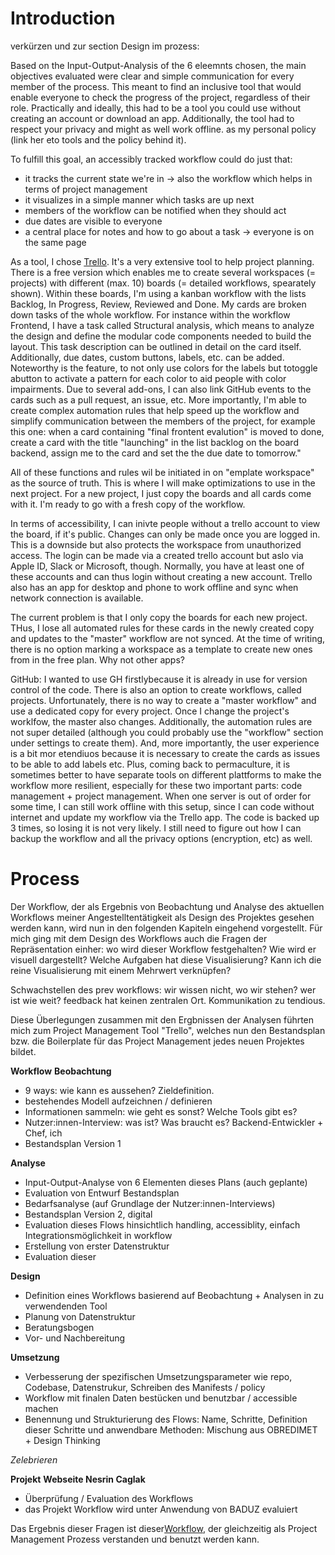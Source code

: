 # Introduction

verkürzen und zur section Design im prozess:

Based on the Input-Output-Analysis of the 6 eleemnts chosen, the main objectives evaluated were clear and simple communication for every member of the process. This meant to find an inclusive tool that would enable everyone to check the progress of the project, regardless of their role. Practically and ideally, this had to be a tool you could use without creating an account or download an app. Additionally, the tool had to respect your privacy and might as well work offline.  as my personal policy (link her eto tools and the policy behind it).

To fulfill this goal, an accessibly tracked workflow could do just that:

- it tracks the current state we're in -> also the workflow which helps in terms of project management
- it visualizes in a simple manner which tasks are up next
- members of the workflow can be notified when they should act
- due dates are visible to everyone
- a central place for notes and how to go about a task
-> everyone is on the same page

As a tool, I chose [Trello](https://trello.com/). It's a very extensive tool to help project planning. There is a free version which enables me to create several workspaces (= projects) with different (max. 10) boards (= detailed workflows, spearately shown). Within these boards, I'm using a kanban workflow with the lists Backlog, In Progress, Review, Reviewed and Done. My cards are broken down tasks of the whole workflow. For instance within the workflow Frontend, I have a task called Structural analysis, which means to analyze the design and define the modular code components needed to build the layout. This task description can be outlined in detail on the card itself. Additionally, due dates, custom buttons, labels, etc. can be added. Noteworthy is the feature, to not only use colors for the labels but totoggle abutton to activate a pattern for each color to aid people with color impairments. Due to several add-ons, I can also link GitHub events to the cards such as a pull request, an issue, etc. More importantly, I'm able to create complex automation rules that help speed up the workflow and simplify communication between the members of the project, for example this one: when a card containing "final frontent evalution" is moved to done, create a card with the title "launching" in the list backlog on the board backend, assign me to the card and set the the due date to tomorrow."

All of these functions and rules wil be initiated in on "emplate workspace" as the source of truth. This is where I will make optimizations to use in the next project. For a new project, I just copy the boards and all cards come with it. I'm ready to go with a fresh copy of the workflow.

In terms of accessibility, I can inivte people without a trello account to view the board, if it's public. Changes can only be made once you are logged in. This is a downside but also protects the workspace from unauthorized access. The login can be made via a created trello account but aslo via Apple ID, Slack or Microsoft, though. Normally, you have at least one of these accounts and can thus login without creating a new account. Trello also has an app for desktop and phone to work offline and sync when network connection is available.

The current problem is that I only copy the boards for each new project. THus, I lose all automated rules for these cards in the newly created copy and updates to the "master" workflow are not synced. At the time of writing, there is no option marking a workspace as a template to create new ones from in the free plan.
Why not other apps?

GitHub:
I wanted to use GH firstlybecause it is already in use for version control of the code. There is also an option to create workflows, called projects. Unfortunately, there is no way to create a "master workflow" and use a dedicated copy for every project. Once I change the project's worklfow, the master also changes. Additionally, the automation rules are not super detailed (although you could probably use the "workflow" section under settings to create them). And, more importantly, the user experience is a bit mor etendiuos because it is necessary to create the cards as issues to be able to add labels etc. Plus, coming back to permaculture, it is sometimes better to have separate tools on different plattforms to make the workflow more resilient, especially for these two important parts: code management + project management. When one server is out of order for some time, I can still work offline with this setup, since I can code without internet and update my workflow via the Trello app. The code is backed up 3 times, so losing it is not very likely. I still need to figure out how I can backup the workflow and all the privacy options (encryption, etc) as well.

# Process

Der Workflow, der als Ergebnis von Beobachtung und Analyse des aktuellen Workflows meiner Angestelltentätigkeit als Design des Projektes gesehen werden kann, wird nun in den folgenden Kapiteln eingehend vorgestellt. Für mich ging mit dem Design des Workflows auch die Fragen der Repräsentation einher: wo wird dieser Workflow festgehalten? Wie wird er visuell dargestellt? Welche Aufgaben hat diese Visualisierung? Kann ich die reine Visualisierung mit einem Mehrwert verknüpfen?

Schwachstellen des prev workflows: wir wissen nicht, wo wir stehen? wer ist wie weit? feedback hat keinen zentralen Ort. Kommunikation zu tendious.

Diese Überlegungen zusammen mit den Ergbnissen der Analysen führten mich zum Project Management Tool "Trello", welches nun den Bestandsplan bzw. die Boilerplate für das Project Management jedes neuen Projektes bildet.

**Workflow**
**Beobachtung**

- 9 ways: wie kann es aussehen? Zieldefinition.
- bestehendes Modell aufzeichnen / definieren
- Informationen sammeln: wie geht es sonst? Welche Tools gibt es?
- Nutzer:innen-Interview: was ist? Was braucht es? Backend-Entwickler + Chef, ich
- Bestandsplan Version 1

**Analyse**

- Input-Output-Analyse von 6 Elementen dieses Plans (auch geplante)
- Evaluation von Entwurf Bestandsplan
- Bedarfsanalyse (auf Grundlage der Nutzer:innen-Interviews)
- Bestandsplan Version 2, digital
- Evaluation dieses Flows hinsichtlich handling, accessiblity, einfach Integrationsmöglichkeit in workflow
- Erstellung von erster Datenstruktur
- Evaluation dieser

**Design**

- Definition eines Workflows basierend auf Beobachtung + Analysen in zu verwendenden Tool
- Planung von Datenstruktur
- Beratungsbogen
- Vor- und Nachbereitung

**Umsetzung**

- Verbesserung der spezifischen Umsetzungsparameter wie repo, Codebase, Datenstrukur, Schreiben des Manifests / policy
- Workflow mit finalen Daten bestücken und benutzbar / accessible machen
- Benennung und Strukturierung des Flows: Name, Schritte, Definition dieser Schritte und anwendbare Methoden: Mischung aus OBREDIMET + Design Thinking

*Zelebrieren*

**Projekt**
**Webseite Nesrin Caglak**

- Überprüfung / Evaluation des Workflows
- das Projekt Workflow wird unter Anwendung von BADUZ evaluiert

Das Ergebnis dieser Fragen ist dieser[Workflow](https://trello.com/w/userworkspaceaa1c57b2e62ef5488e9680dea9d99fce), der gleichzeitig als Project Management Prozess verstanden und benutzt werden kann.
